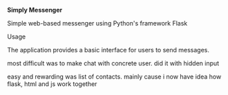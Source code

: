 **Simply Messenger**

Simple web-based messenger using Python's framework Flask

Usage

The application provides a basic interface for users to send messages.


most difficult was to make chat with concrete user. did it with hidden input

easy and rewarding was list of contacts. mainly cause i now have idea how flask, html and js work together